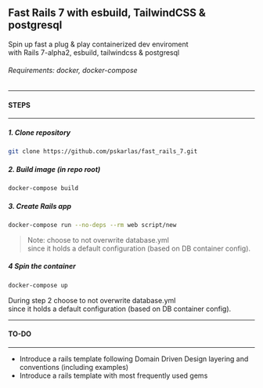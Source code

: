 ## Fast Rails 7 with esbuild, TailwindCSS & postgresql

Spin up fast a plug & play containerized dev enviroment\
with Rails 7-alpha2, esbuild, tailwindcss & postgresql

###### Requirements: docker, docker-compose

---
#### STEPS
---

##### 1. Clone repository

 ```sh  
 git clone https://github.com/pskarlas/fast_rails_7.git
 ```
 
##### 2. Build image (in repo root)

 ```sh  
 docker-compose build  
 ```
##### 3. Create Rails app
 ```sh  
 docker-compose run --no-deps --rm web script/new  
 ```
 > Note: choose to not overwrite database.yml\
 > since it holds a default configuration  (based on DB container config).
##### 4 Spin the container

  ```sh  
 docker-compose up 
 ```
 
 During step 2 choose to not overwrite database.yml\
 since it holds a default configuration (based on DB container config).

---
#### TO-DO
---

+ Introduce a rails template following Domain Driven Design layering and conventions (including examples)
+ Introduce a rails template with most frequently used gems

